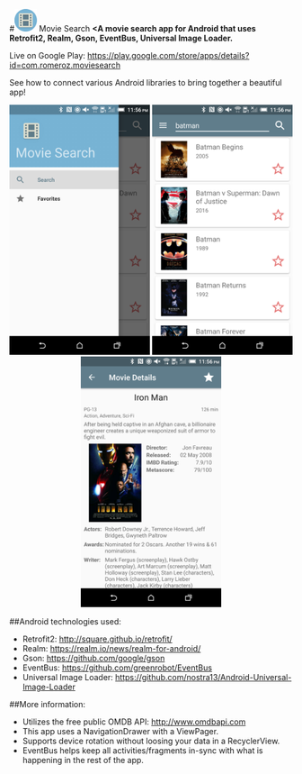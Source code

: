 #<img src="app/src/main/res/mipmap-xhdpi/ic_launcher.png" width="40"/> Movie Search
**<A movie search app for Android that uses Retrofit2, Realm, Gson, EventBus, Universal Image Loader.**

Live on Google Play: https://play.google.com/store/apps/details?id=com.romeroz.moviesearch

See how to connect various Android libraries to bring together a beautiful app!

<p align="center">
  <img src="screenshots/screenshot_1.png" width="250"/>
  <img src="screenshots/screenshot_2.png" width="250"/>
  <img src="screenshots/screenshot_3.png" width="250"/>
</p>

##Android technologies used:<br />
- Retrofit2: http://square.github.io/retrofit/ <br />
- Realm: https://realm.io/news/realm-for-android/ <br />
- Gson: https://github.com/google/gson <br />
- EventBus: https://github.com/greenrobot/EventBus <br />
- Universal Image Loader: https://github.com/nostra13/Android-Universal-Image-Loader <br />

##More information:
- Utilizes the free public OMDB API: http://www.omdbapi.com
- This app uses a NavigationDrawer with a ViewPager. <br />
- Supports device rotation without loosing your data in a RecyclerView. <br />
- EventBus helps keep all activities/fragments in-sync with what is happening in the rest of the app.<br />
